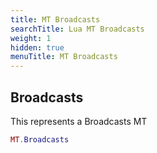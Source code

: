 ```yaml
---
title: MT Broadcasts
searchTitle: Lua MT Broadcasts
weight: 1
hidden: true
menuTitle: MT Broadcasts
---
```

## Broadcasts

This represents a Broadcasts MT
```lua
MT.Broadcasts
```